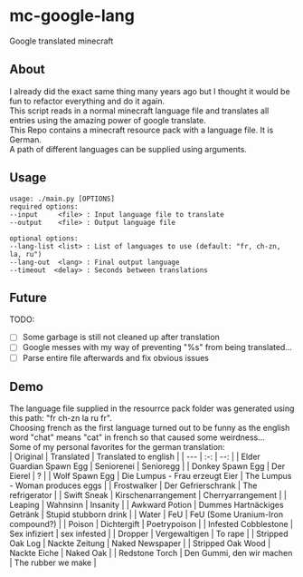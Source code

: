 # mc-google-lang
Google translated minecraft  

## About  

I already did the exact same thing many years ago but I thought it would be fun to refactor everything and do it again.  
This script reads in a normal minecraft language file and translates all entries using the amazing power of google translate.  
This Repo contains a minecraft resource pack with a language file. It is German.  
A path of different languages can be supplied using arguments.  

## Usage  

```
usage: ./main.py [OPTIONS]  
required options:  
--input     <file> : Input language file to translate  
--output    <file> : Output language file  

optional options:  
--lang-list <list> : List of languages to use (default: "fr, ch-zn, la, ru")  
--lang-out  <lang> : Final output language  
--timeout  <delay> : Seconds between translations  
```

## Future  

TODO:  
- [ ] Some garbage is still not cleaned up after translation
- [ ] Google messes with my way of preventing "%s" from being translated...
- [ ] Parse entire file afterwards and fix obvious issues  

## Demo  

The language file supplied in the resourrce pack folder was generated using this path: "fr ch-zn la ru fr".  
Choosing french as the first language turned out to be funny as the english word "chat" means "cat" in french so that caused some weirdness...  
Some of my personal favorites for the german translation:  
| Original | Translated | Translated to english |
| --- | :-: | --: |
| Elder Guardian Spawn Egg | Seniorenei | Senioregg |
| Donkey Spawn Egg | Der Eierel | ? |
| Wolf Spawn Egg | Die Lumpus - Frau erzeugt Eier | The Lumpus - Woman produces eggs |
| Frostwalker | Der Gefrierschrank | The refrigerator |
| Swift Sneak | Kirschenarrangement | Cherryarrangement |
| Leaping | Wahnsinn | Insanity |
| Awkward Potion | Dummes Hartnäckiges Getränk | Stupid stubborn drink |
| Water | FeU | FeU (Some Uranium-Iron compound?) |
| Poison | Dichtergift | Poetrypoison |
| Infested Cobblestone | Sex infiziert | sex infested |
| Dropper | Vergewaltigen | To rape |
| Stripped Oak Log | Nackte Zeitung | Naked Newspaper |
| Stripped Oak Wood | Nackte Eiche | Naked Oak |
| Redstone Torch | Den Gummi, den wir machen | The rubber we make |

